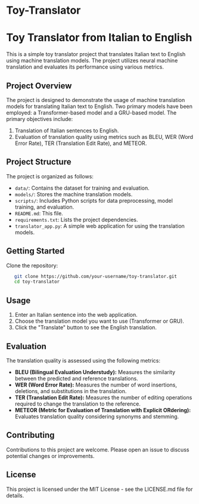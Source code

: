 # Toy-Translator

# Toy Translator from Italian to English

This is a simple toy translator project that translates Italian text to English using machine translation models. The project utilizes neural machine translation and evaluates its performance using various metrics.

## Project Overview

The project is designed to demonstrate the usage of machine translation models for translating Italian text to English. Two primary models have been employed: a Transformer-based model and a GRU-based model. The primary objectives include:

1. Translation of Italian sentences to English.
2. Evaluation of translation quality using metrics such as BLEU, WER (Word Error Rate), TER (Translation Edit Rate), and METEOR.

## Project Structure

The project is organized as follows:

- `data/`: Contains the dataset for training and evaluation.
- `models/`: Stores the machine translation models.
- `scripts/`: Includes Python scripts for data preprocessing, model training, and evaluation.
- `README.md`: This file.
- `requirements.txt`: Lists the project dependencies.
- `translator_app.py`: A simple web application for using the translation models.

## Getting Started

Clone the repository:

```bash
   git clone https://github.com/your-username/toy-translator.git
   cd toy-translator
```

## Usage

1. Enter an Italian sentence into the web application.
2. Choose the translation model you want to use (Transformer or GRU).
3. Click the "Translate" button to see the English translation.

## Evaluation

The translation quality is assessed using the following metrics:

- **BLEU (Bilingual Evaluation Understudy):** Measures the similarity between the predicted and reference translations.
- **WER (Word Error Rate):** Measures the number of word insertions, deletions, and substitutions in the translation.
- **TER (Translation Edit Rate):** Measures the number of editing operations required to change the translation to the reference.
- **METEOR (Metric for Evaluation of Translation with Explicit ORdering):** Evaluates translation quality considering synonyms and stemming.

## Contributing

Contributions to this project are welcome. Please open an issue to discuss potential changes or improvements.

## License

This project is licensed under the MIT License - see the LICENSE.md file for details.
